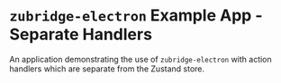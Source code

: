 # `zubridge-electron` Example App - Separate Handlers

An application demonstrating the use of `zubridge-electron` with action handlers which are separate from the Zustand store.
